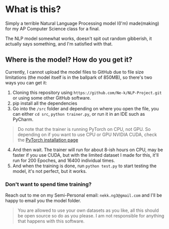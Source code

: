 # What is this? 
Simply a terrible Natural Language Processing model I(I'm) made(making) for my AP Computer Science class for a final. 

The NLP model somewhat works, doesn't spit out random gibberish, it actually says something, and I'm satisfied with that. 

## Where is the model? How do you get it? 
Currently, I cannot upload the model files to GitHub due to file size limitations (the model itself is in the ballpark of 850MB), so there's two ways you can get it: 

1) Cloning this repository using `https://github.com/Ne-k/NLP-Project.git` or using some other GitHub software.
2) pip install all the dependencies 
3) Go into the `/src` folder and depending on where you open the file, you can either `cd src`, `python trainer.py`, or run it in an IDE such as PyCharm. 
> Do note that the trainer is running PyTorch on CPU, not GPU. So depending on if you want to use CPU or GPU NVIDIA CUDA, check the [PyTorch installation page](https://pytorch.org/get-started/locally/)
4) And then wait. The trainer will run for about 8-ish hours on CPU, may be faster if you use CUDA, but with the limited dataset I made for this, it'll run for 200 Epoches, and 16400 individual times.
5) And when the training is done, run `python test.py` to start testing the model, it's not perfect, but it works. 

### Don't want to spend time training? 
Reach out to me on my Semi-Personal email: `nekk.ng3@gmail.com` and I'll be happy to email you the model folder. 


> You are allowed to use your own datasets as you like, all this should be open source so do as you please. I am not responsible for anything that happens with this software. 